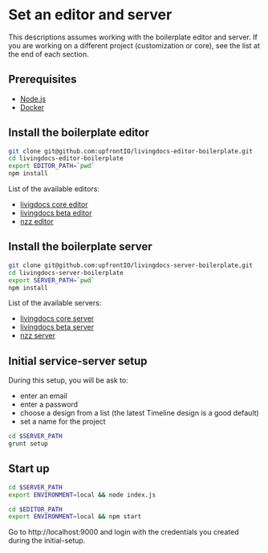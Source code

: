 # Set an editor and server

This descriptions assumes working with the boilerplate editor and server. If you are working on a different project (customization or core), see the list at the end of each section.

## Prerequisites
- [Node.js](./node.md)
- [Docker](./docker.md)

## Install the boilerplate editor

```bash
git clone git@github.com:upfrontIO/livingdocs-editor-boilerplate.git
cd livingdocs-editor-boilerplate
export EDITOR_PATH=`pwd`
npm install
```

List of the available editors:
- [livigdocs core editor](https://github.com/upfrontIO/livingdocs-editor)
- [livingdocs beta editor](https://github.com/upfrontIO/livingdocs-service-editor)
- [nzz editor](https://github.com/nzzdev/livingdocs-editor)

## Install the boilerplate server

```bash
git clone git@github.com:upfrontIO/livingdocs-server-boilerplate.git
cd livingdocs-server-boilerplate
export SERVER_PATH=`pwd`
npm install
```

List of the available servers:
- [livingdocs core server](https://github.com/upfrontIO/livingdocs-server)
- [livingdocs beta server](https://github.com/upfrontIO/livingdocs-service-server)
- [nzz server](https://github.com/nzzdev/livingdocs-api)

## Initial service-server setup

During this setup, you will be ask to:
- enter an email
- enter a password
- choose a design from a list (the latest Timeline design is a good default)
- set a name for the project

```bash
cd $SERVER_PATH
grunt setup
```

## Start up

```bash
cd $SERVER_PATH
export ENVIRONMENT=local && node index.js
```

```bash
cd $EDITOR_PATH
export ENVIRONMENT=local && npm start
```

Go to http://localhost:9000 and login with the credentials you created during the initial-setup.
